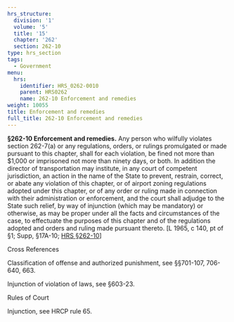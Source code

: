 ```yaml
---
hrs_structure:
  division: '1'
  volume: '5'
  title: '15'
  chapter: '262'
  section: 262-10
type: hrs_section
tags:
  - Government
menu:
  hrs:
    identifier: HRS_0262-0010
    parent: HRS0262
    name: 262-10 Enforcement and remedies
weight: 10055
title: Enforcement and remedies
full_title: 262-10 Enforcement and remedies
---
```

**§262-10 Enforcement and remedies.** Any person who wilfully violates section 262-7(a) or any regulations, orders, or rulings promulgated or made pursuant to this chapter, shall for each violation, be fined not more than $1,000 or imprisoned not more than ninety days, or both. In addition the director of transportation may institute, in any court of competent jurisdiction, an action in the name of the State to prevent, restrain, correct, or abate any violation of this chapter, or of airport zoning regulations adopted under this chapter, or of any order or ruling made in connection with their administration or enforcement, and the court shall adjudge to the State such relief, by way of injunction (which may be mandatory) or otherwise, as may be proper under all the facts and circumstances of the case, to effectuate the purposes of this chapter and of the regulations adopted and orders and ruling made pursuant thereto. [L 1965, c 140, pt of §1; Supp, §17A-10; [HRS §262-10](/title-15/chapter-262/section-262-10/)]

Cross References

Classification of offense and authorized punishment, see §§701-107, 706-640, 663.

Injunction of violation of laws, see §603-23.

Rules of Court

Injunction, see HRCP rule 65.
